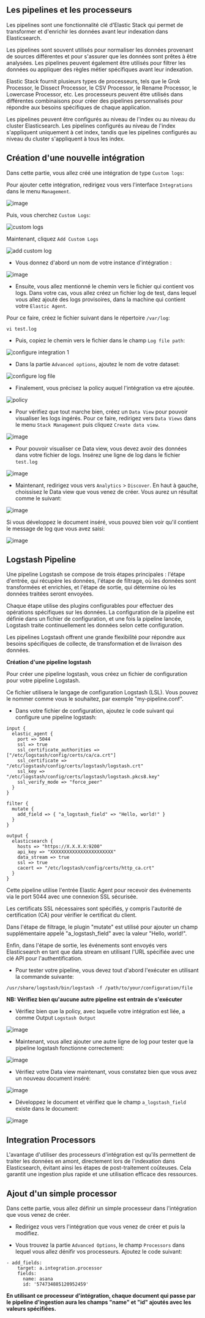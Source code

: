 ## Les pipelines et les processeurs

Les pipelines sont une fonctionnalité clé d'Elastic Stack qui permet de transformer et d'enrichir les données avant leur indexation dans Elasticsearch.

Les pipelines sont souvent utilisés pour normaliser les données provenant de sources différentes et pour s'assurer que les données sont prêtes à être analysées. Les pipelines peuvent également être utilisés pour filtrer les données ou appliquer des règles métier spécifiques avant leur indexation.

Elastic Stack fournit plusieurs types de processeurs, tels que le Grok Processor, le Dissect Processor, le CSV Processor, le Rename Processor, le Lowercase Processor, etc. Les processeurs peuvent être utilisés dans différentes combinaisons pour créer des pipelines personnalisés pour répondre aux besoins spécifiques de chaque application.

Les pipelines peuvent être configurés au niveau de l'index ou au niveau du cluster Elasticsearch. Les pipelines configurés au niveau de l'index s'appliquent uniquement à cet index, tandis que les pipelines configurés au niveau du cluster s'appliquent à tous les index.

## Création d'une nouvelle intégration

Dans cette partie, vous allez créé une intégration de type `Custom logs`:

Pour ajouter cette intégration, redirigez vous vers l'interface `Integrations` dans le menu `Management`.

![image](https://user-images.githubusercontent.com/123748177/234854155-b648f4d5-c6a3-4373-ba68-5dc42cb26d0c.png)

Puis, vous cherchez `Custom Logs`: 

![custom logs](https://github.com/kplr-training/Elastic-Ingest/assets/123748177/4201dd6f-1a1a-4b28-925b-347181284106)

Maintenant, cliquez `Add Custom Logs`

![add custom log](https://github.com/kplr-training/Elastic-Ingest/assets/123748177/f64f4961-742c-49fb-994a-4310c002c1de)

- Vous donnez d'abord un nom de votre instance d'intégration :

![image](https://github.com/kplr-training/Elastic-Ingest/assets/123748177/9468fd4b-0f82-4200-acb6-38e870305541)

- Ensuite, vous allez mentionné le chemin vers le fichier qui contient vos logs. Dans votre cas, vous allez créez un fichier log de test, dans lequel vous allez ajouté des logs provisoires, dans la machine qui contient votre `Elastic Agent`. 

Pour ce faire, créez le fichier suivant dans le répertoire `/var/log`:

 ```
 vi test.log
 ```
 - Puis, copiez le chemin vers le fichier dans le champ `Log file path`: 

![configure integration 1](https://github.com/kplr-training/Elastic-Ingest/assets/123748177/e402153f-3d69-40fd-91ce-31004ff4132f)

- Dans la partie `Advanced options`, ajoutez le nom de votre dataset: 

![configure log file](https://github.com/kplr-training/Elastic-Ingest/assets/123748177/fe8a592b-acfc-4092-882a-2a361b131d06)

- Finalement, vous précisez la policy auquel l'intégration va etre ajoutée. 

![policy](https://github.com/kplr-training/Elastic-Ingest/assets/123748177/d63c43bd-862f-4999-b941-54a99ec8e5f1)

- Pour vérifiez que tout marche bien, créez un `Data View` pour pouvoir visualiser les logs ingérés. Pour ce faire, redirigez vers `Data Views` dans le menu `Stack Management` puis cliquez `Create data view`. 

![image](https://github.com/kplr-training/Elastic-Ingest/assets/123748177/c54e621c-767b-48bf-a2c0-36ef5bad1dc6)

- Pour pouvoir visualiser ce Data view, vous devez avoir des données dans votre fichier de logs. Insérez une ligne de log dans le fichier `test.log`

![image](https://github.com/kplr-training/Elastic-Ingest/assets/123748177/c52c957c-7ff6-4641-8e97-59eff456deac)

- Maintenant, redirigez vous vers `Analytics` > `Discover`. En haut à gauche, choissisez le Data view que vous venez de créer. Vous aurez un résultat comme le suivant: 

![image](https://github.com/kplr-training/Elastic-Ingest/assets/123748177/5cd4b594-1173-4c8f-b551-7262629daed3)

Si vous développez le document inséré, vous pouvez bien voir qu'il contient le message de log que vous avez saisi:

![image](https://github.com/kplr-training/Elastic-Ingest/assets/123748177/590ff8e2-dcfa-44e8-975c-42016c999082)


## Logstash Pipeline

Une pipeline Logstash se compose de trois étapes principales : l'étape d'entrée, qui récupère les données, l'étape de filtrage, où les données sont transformées et enrichies, et l'étape de sortie, qui détermine où les données traitées seront envoyées. 

Chaque étape utilise des plugins configurables pour effectuer des opérations spécifiques sur les données. La configuration de la pipeline est définie dans un fichier de configuration, et une fois la pipeline lancée, Logstash traite continuellement les données selon cette configuration. 

Les pipelines Logstash offrent une grande flexibilité pour répondre aux besoins spécifiques de collecte, de transformation et de livraison des données.

**Création d'une pipeline logstash**

Pour créer une pipeline logstash, vous créez un fichier de configuration pour votre pipeline Logstash. 

Ce fichier utilisera le langage de configuration Logstash (LSL). Vous pouvez le nommer comme vous le souhaitez, par exemple "my-pipeline.conf".

- Dans votre fichier de configuration, ajoutez le code suivant qui configure une pipeline logstash:

```
input {
  elastic_agent {
    port => 5044
    ssl => true
    ssl_certificate_authorities => ["/etc/logstash/config/certs/ca/ca.crt"]
    ssl_certificate => "/etc/logstash/config/certs/logstash/logstash.crt"
    ssl_key => "/etc/logstash/config/certs/logstash/logstash.pkcs8.key"
    ssl_verify_mode => "force_peer"
  }
}

filter {
  mutate {
    add_field => { "a_logstash_field" => "Hello, world!" }
  }
}

output {
  elasticsearch {
    hosts => "https://X.X.X.X:9200"
    api_key => "XXXXXXXXXXXXXXXXXXXXXXX"
    data_stream => true
    ssl => true
    cacert => "/etc/logstash/config/certs/http_ca.crt"
  }
}
```
Cette pipeline utilise l'entrée Elastic Agent pour recevoir des événements via le port 5044 avec une connexion SSL sécurisée. 

Les certificats SSL nécessaires sont spécifiés, y compris l'autorité de certification (CA) pour vérifier le certificat du client. 

Dans l'étape de filtrage, le plugin "mutate" est utilisé pour ajouter un champ supplémentaire appelé "a_logstash_field" avec la valeur "Hello, world!". 

Enfin, dans l'étape de sortie, les événements sont envoyés vers Elasticsearch en tant que data stream en utilisant l'URL spécifiée avec une clé API pour l'authentification. 

- Pour tester votre pipeline, vous devez tout d'abord l'exécuter en utilisant la commande suivante: 

```
/usr/share/logstash/bin/logstash -f /path/to/your/configuration/file
```

**NB: Vérifiez bien qu'aucune autre pipeline est entrain de s'exécuter**

- Vérifiez bien que la policy, avec laquelle votre intégration est liée, a comme Output `Logstash Output`

![image](https://github.com/kplr-training/Elastic-Ingest/assets/123748177/efa4863c-d4b5-4177-b26d-6359b5e2db87)

- Maintenant, vous allez ajouter une autre ligne de log pour tester que la pipeline logstash fonctionne correctement:

![image](https://github.com/kplr-training/Elastic-Ingest/assets/123748177/d491179b-40c0-4b08-afa0-d3d005c29fe5)

- Vérifiez votre Data view maintenant, vous constatez bien que vous avez un nouveau document inséré: 

![image](https://github.com/kplr-training/Elastic-Ingest/assets/123748177/e6806427-fe74-4500-bd63-aa8bf9126c21)

- Développez le document et vérifiez que le champ `a_logstash_field` existe dans le document: 

![image](https://github.com/kplr-training/Elastic-Ingest/assets/123748177/4e72a915-80fd-4767-a670-d3bd2c22266f)


## Integration Processors

L'avantage d'utiliser des processeurs d'intégration est qu'ils permettent de traiter les données en amont, directement lors de l'indexation dans Elasticsearch, évitant ainsi les étapes de post-traitement coûteuses. Cela garantit une ingestion plus rapide et une utilisation efficace des ressources.

## Ajout d'un simple processor

Dans cette partie, vous allez définir un simple processeur dans l'intégration que vous venez de créer.

- Redirigez vous vers l'intégration que vous venez de créer et puis la modifiez.

- Vous trouvez la partie `Advanced Options`, le champ `Processors` dans lequel vous allez dénifir vos processeurs. Ajoutez le code suivant: 

```
- add_fields:
    target: a.integration.processor
    fields:
      name: asana
      id: '574734885120952459'

```

**En utilisant ce processeur d'intégration, chaque document qui passe par le pipeline d'ingestion aura les champs "name" et "id" ajoutés avec les valeurs spécifiées.**

